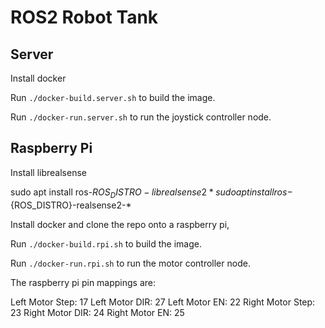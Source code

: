 # ROS2 Robot Tank

## Server

Install docker

Run `./docker-build.server.sh` to build the image.

Run `./docker-run.server.sh` to run the joystick controller node.


## Raspberry Pi

Install librealsense

sudo apt install ros-${ROS_DISTRO}-librealsense2*
sudo apt install ros-${ROS_DISTRO}-realsense2-*

Install docker and clone the repo onto a raspberry pi,

Run `./docker-build.rpi.sh` to build the image.

Run `./docker-run.rpi.sh` to run the motor controller node.

The raspberry pi pin mappings are:

Left Motor Step: 17
Left Motor DIR:  27
Left Motor EN:   22
Right Motor Step: 23
Right Motor DIR:  24
Right Motor EN:   25

